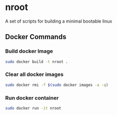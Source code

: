 # nroot 
A set of scripts for building a minimal bootable linux 

## Docker Commands

### Build docker Image
```bash
sudo docker build -t nroot .
```

### Clear all docker images
```bash
sudo docker rmi -f $(sudo docker images -a -q)
```

### Run docker container
```bash
sudo docker run -it nroot
```
